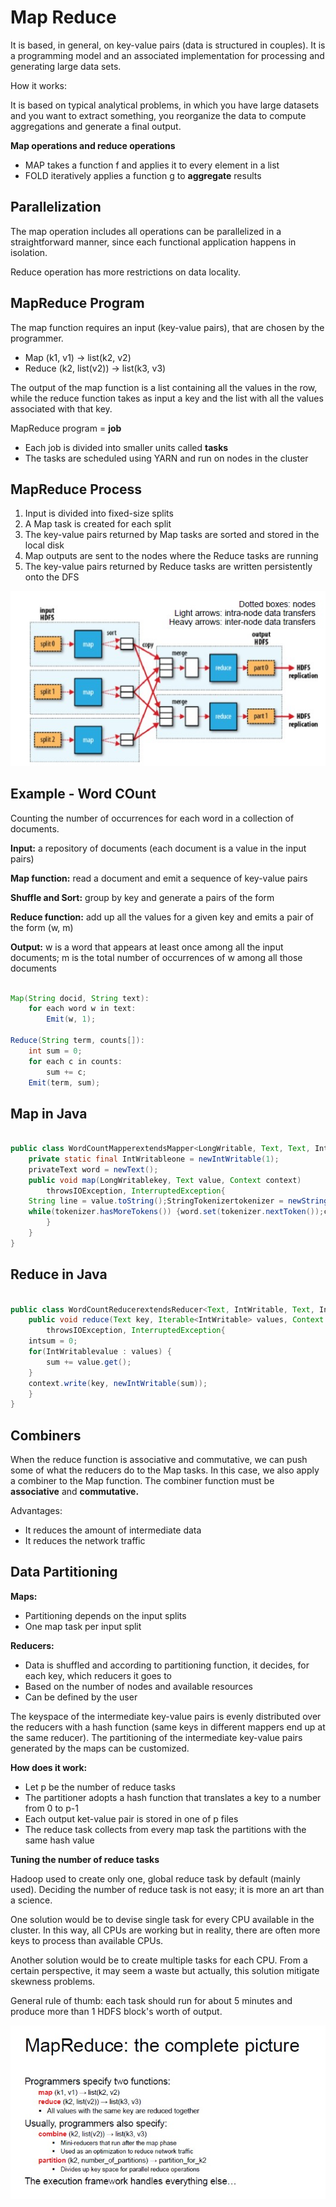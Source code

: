 # Map Reduce

It is based, in general, on key-value pairs (data is structured in couples). It is a programming model and an associated implementation for processing and generating large data sets.

How it works:

It is based on typical analytical problems, in which you have large datasets and you want to extract something, you reorganize the data to compute aggregations and generate a final output.

**Map operations and reduce operations**

- MAP takes a function f and applies it to every element in a list
- FOLD iteratively applies a function g to **aggregate** results

## Parallelization

The map operation includes all operations can be parallelized in a straightforward manner, since each functional application happens in isolation.

Reduce operation has more restrictions on data locality.

## MapReduce Program

The map function requires an input (key-value pairs), that are chosen by the programmer.

- Map (k1, v1) -> list(k2, v2)
- Reduce  (k2, list(v2)) -> list(k3, v3)

The output of the map function is a list containing all the values in the row, while the reduce function takes as input a key and the list with all the values associated with that key.

MapReduce program = **job**

- Each job is divided into smaller units called **tasks**
- The tasks are scheduled using YARN and run on nodes in the cluster

## MapReduce Process

1. Input is divided into fixed-size splits
2. A Map task is created for each split
3. The key-value pairs returned by Map tasks are sorted and stored in the local disk
4. Map outputs are sent to the nodes where the Reduce tasks are running
5. The key-value pairs returned by Reduce tasks are written persistently onto the DFS

![](mapreduce.jpg)

## Example - Word COunt

Counting the  number of occurrences for each word in a collection of documents.

**Input:** a repository of documents (each document is a value in the input pairs)

**Map function:** read a document and emit a sequence of key-value pairs

**Shuffle and Sort:** group by key and generate a pairs of the form

**Reduce function:** add up all the values for a given key and emits a pair of the form (w, m)

**Output:** w is a word that appears at least once among all the input documents; m is the total number of occurrences of w among all those documents

```java

Map(String docid, String text):
    for each word w in text:
        Emit(w, 1);

Reduce(String term, counts[]):
    int sum = 0;
    for each c in counts:
        sum += c;
    Emit(term, sum);

```

## Map in Java

```java

public class WordCountMapperextendsMapper<LongWritable, Text, Text, IntWritable> {
    private static final IntWritableone = newIntWritable(1);
    privateText word = newText();
    public void map(LongWritablekey, Text value, Context context) 
        throwsIOException, InterruptedException{
    String line = value.toString();StringTokenizertokenizer = newStringTokenizer(line);
    while(tokenizer.hasMoreTokens()) {word.set(tokenizer.nextToken());context.write(word, one);
        }
    }
}

```

## Reduce in Java

```java

public class WordCountReducerextendsReducer<Text, IntWritable, Text, IntWritable> {
    public void reduce(Text key, Iterable<IntWritable> values, Context context)     
        throwsIOException, InterruptedException{
    intsum = 0;
    for(IntWritablevalue : values) {
        sum += value.get();
    }
    context.write(key, newIntWritable(sum));
    }
}

```

## Combiners
When the reduce function is associative and commutative, we can push some of what the reducers do to the Map tasks. 
In this case, we also apply a combiner to the Map function. The combiner function must be **associative** and **commutative.**

Advantages:

- It reduces the amount of intermediate data
- It reduces the network traffic

## Data Partitioning

**Maps:**

- Partitioning depends on the input splits
- One map task per input split

**Reducers:**

- Data is shuffled and according to partitioning function, it decides, for each key, which reducers it goes to
- Based on the number of nodes and available resources
- Can be defined by the user

The keyspace of the intermediate key-value pairs is evenly distributed over the reducers with a hash function (same keys in different mappers end up at the same reducer).
The partitioning of the intermediate key-value pairs generated by the maps can be customized.

**How does it work:**

- Let p be the number of reduce tasks
- The partitioner adopts a hash function that translates a key to a number from 0 to p-1
- Each output ket-value pair is stored in one of p files
- The reduce task collects from every map task the partitions with the same hash value

**Tuning the number of reduce tasks**

Hadoop used to create only one, global reduce task by default (mainly used).
Deciding the number of reduce task is not easy; it is more an art than a science.

One solution would be to devise single task for every CPU available in the cluster. In this way, all CPUs are working but in reality, there are often more keys to process than available CPUs.

Another solution would be to create multiple tasks for each CPU. From a certain perspective, it may seem a waste but actually, this solution mitigate skewness problems.

General rule of thumb: each task should run for about 5 minutes and produce more than 1 HDFS block's worth of output.

![](map2.jpg)
